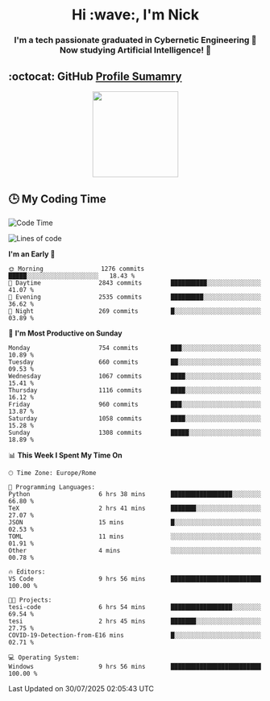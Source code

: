 <h1 align="center">Hi :wave:, I'm Nick</h1>

<h3 align="center">I'm a tech passionate graduated in Cybernetic Engineering 🤖<br>
Now studying Artificial Intelligence! 🧠</h3>


## :octocat: GitHub <a href="https://github.com/vn7n24fzkq/github-profile-summary-cards">Profile Sumamry</a>

<p align="center">
   <img style="height:170px;display:inline-block"  src="http://github-profile-summary-cards.vercel.app/api/cards/profile-details?username=CodeClimberNT&theme=github_dark" />
<!--    <img style="height:170px;display:inline-block"  src="http://github-profile-summary-cards.vercel.app/api/cards/repos-per-language?username=CodeClimberNT&theme=github_dark&exclude=" /> -->
</p>

 ## :clock3: My Coding Time 
 
<!--START_SECTION:waka-->
![Code Time](http://img.shields.io/badge/Code%20Time-754%20hrs%2014%20mins-blue)

![Lines of code](https://img.shields.io/badge/From%20Hello%20World%20I%27ve%20Written-6.2%20million%20lines%20of%20code-blue)

**I'm an Early 🐤** 

```text
🌞 Morning                1276 commits        █████░░░░░░░░░░░░░░░░░░░░   18.43 % 
🌆 Daytime                2843 commits        ██████████░░░░░░░░░░░░░░░   41.07 % 
🌃 Evening                2535 commits        █████████░░░░░░░░░░░░░░░░   36.62 % 
🌙 Night                  269 commits         █░░░░░░░░░░░░░░░░░░░░░░░░   03.89 % 
```
📅 **I'm Most Productive on Sunday** 

```text
Monday                   754 commits         ███░░░░░░░░░░░░░░░░░░░░░░   10.89 % 
Tuesday                  660 commits         ██░░░░░░░░░░░░░░░░░░░░░░░   09.53 % 
Wednesday                1067 commits        ████░░░░░░░░░░░░░░░░░░░░░   15.41 % 
Thursday                 1116 commits        ████░░░░░░░░░░░░░░░░░░░░░   16.12 % 
Friday                   960 commits         ███░░░░░░░░░░░░░░░░░░░░░░   13.87 % 
Saturday                 1058 commits        ████░░░░░░░░░░░░░░░░░░░░░   15.28 % 
Sunday                   1308 commits        █████░░░░░░░░░░░░░░░░░░░░   18.89 % 
```


📊 **This Week I Spent My Time On** 

```text
🕑︎ Time Zone: Europe/Rome

💬 Programming Languages: 
Python                   6 hrs 38 mins       █████████████████░░░░░░░░   66.80 % 
TeX                      2 hrs 41 mins       ███████░░░░░░░░░░░░░░░░░░   27.07 % 
JSON                     15 mins             █░░░░░░░░░░░░░░░░░░░░░░░░   02.53 % 
TOML                     11 mins             ░░░░░░░░░░░░░░░░░░░░░░░░░   01.91 % 
Other                    4 mins              ░░░░░░░░░░░░░░░░░░░░░░░░░   00.78 % 

🔥 Editors: 
VS Code                  9 hrs 56 mins       █████████████████████████   100.00 % 

🐱‍💻 Projects: 
tesi-code                6 hrs 54 mins       █████████████████░░░░░░░░   69.54 % 
tesi                     2 hrs 45 mins       ███████░░░░░░░░░░░░░░░░░░   27.75 % 
COVID-19-Detection-from-E16 mins             █░░░░░░░░░░░░░░░░░░░░░░░░   02.71 % 

💻 Operating System: 
Windows                  9 hrs 56 mins       █████████████████████████   100.00 % 
```


 Last Updated on 30/07/2025 02:05:43 UTC
<!--END_SECTION:waka-->

